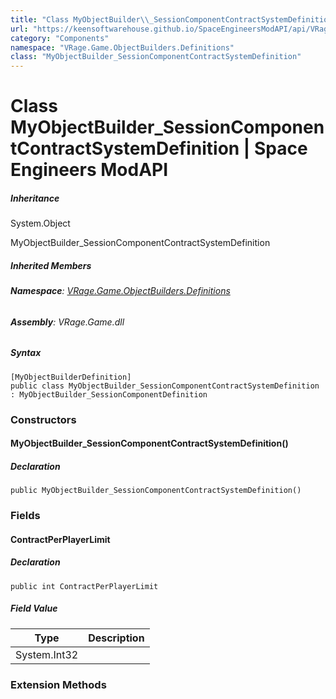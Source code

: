 ```yaml
---
title: "Class MyObjectBuilder\\_SessionComponentContractSystemDefinition"
url: "https://keensoftwarehouse.github.io/SpaceEngineersModAPI/api/VRage.Game.ObjectBuilders.Definitions.MyObjectBuilder_SessionComponentContractSystemDefinition.html"
category: "Components"
namespace: "VRage.Game.ObjectBuilders.Definitions"
class: "MyObjectBuilder_SessionComponentContractSystemDefinition"
---
```


# Class MyObjectBuilder\_SessionComponentContractSystemDefinition | Space Engineers ModAPI

##### Inheritance

System.Object

MyObjectBuilder\_SessionComponentContractSystemDefinition

##### Inherited Members

###### **Namespace**: [VRage.Game.ObjectBuilders.Definitions](https://keensoftwarehouse.github.io/SpaceEngineersModAPI/api/VRage.Game.ObjectBuilders.Definitions.html)

###### **Assembly**: VRage.Game.dll

##### Syntax

```
[MyObjectBuilderDefinition]
public class MyObjectBuilder_SessionComponentContractSystemDefinition : MyObjectBuilder_SessionComponentDefinition
```

### [](#constructors)Constructors

#### [](#VRage_Game_ObjectBuilders_Definitions_MyObjectBuilder_SessionComponentContractSystemDefinition__ctor)MyObjectBuilder\_SessionComponentContractSystemDefinition()

##### Declaration

```
public MyObjectBuilder_SessionComponentContractSystemDefinition()
```

### [](#fields)Fields

#### [](#VRage_Game_ObjectBuilders_Definitions_MyObjectBuilder_SessionComponentContractSystemDefinition_ContractPerPlayerLimit)ContractPerPlayerLimit

##### Declaration

```
public int ContractPerPlayerLimit
```

##### Field Value

| Type | Description |
| --- | --- |
| System.Int32 |     |

### [](#extensionmethods)Extension Methods